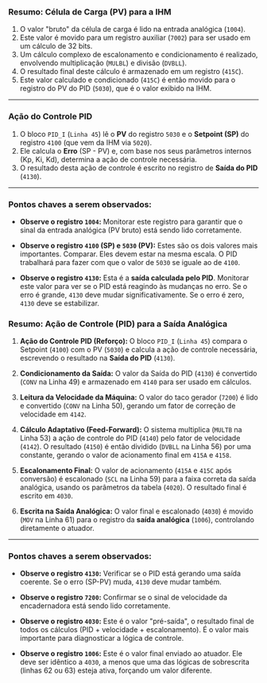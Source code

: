 ### Resumo: Célula de Carga (PV) para a IHM

1.  O valor "bruto" da célula de carga é lido na entrada analógica (`1004`).
2.  Este valor é movido para um registro auxiliar (`7002`) para ser usado em um cálculo de 32 bits.
3.  Um cálculo complexo de escalonamento e condicionamento é realizado, envolvendo multiplicação (`MULBL`) e divisão (`DVBLL`).
4.  O resultado final deste cálculo é armazenado em um registro (`415C`).
5.  Este valor calculado e condicionado (`415C`) é então movido para o registro do PV do PID (`5030`), que é o valor exibido na IHM.

---

### Ação do Controle PID

1.  O bloco `PID_I` (`Linha 45`) lê o **PV** do registro `5030` e o **Setpoint (SP)** do registro `4100` (que vem da IHM via `5020`).
2.  Ele calcula o **Erro** (SP - PV) e, com base nos seus parâmetros internos (Kp, Ki, Kd), determina a ação de controle necessária.
3.  O resultado desta ação de controle é escrito no registro de **Saída do PID** (`4130`).

---

### Pontos chaves a serem observados:

*   **Observe o registro `1004`:** Monitorar este registro para garantir que o sinal da entrada analógica (PV bruto) está sendo lido corretamente.

*   **Observe o registro `4100` (SP) e `5030` (PV):** Estes são os dois valores mais importantes. Comparar. Eles devem estar na mesma escala. O PID trabalhará para fazer com que o valor de `5030` se iguale ao de `4100`.

*   **Observe o registro `4130`:** Esta é a **saída calculada pelo PID**. Monitorar este valor para ver se o PID está reagindo às mudanças no erro. Se o erro é grande, `4130` deve mudar significativamente. Se o erro é zero, `4130` deve se estabilizar.

### Resumo: Ação de Controle (PID) para a Saída Analógica

1.  **Ação do Controle PID (Reforço):** O bloco `PID_I` (`Linha 45`) compara o Setpoint (`4100`) com o PV (`5030`) e calcula a ação de controle necessária, escrevendo o resultado na **Saída do PID** (`4130`).

2.  **Condicionamento da Saída:** O valor da Saída do PID (`4130`) é convertido (`CONV` na Linha 49) e armazenado em `4140` para ser usado em cálculos.

3.  **Leitura da Velocidade da Máquina:** O valor do taco gerador (`7200`) é lido e convertido (`CONV` na Linha 50), gerando um fator de correção de velocidade em `4142`.

4.  **Cálculo Adaptativo (Feed-Forward):** O sistema multiplica (`MULTB` na Linha 53) a ação de controle do PID (`4140`) pelo fator de velocidade (`4142`). O resultado (`4150`) é então dividido (`DVBLL` na Linha 56) por uma constante, gerando o valor de acionamento final em `415A` e `4158`.

5.  **Escalonamento Final:** O valor de acionamento (`415A` e `415C` após conversão) é escalonado (`SCL` na Linha 59) para a faixa correta da saída analógica, usando os parâmetros da tabela (`4020`). O resultado final é escrito em `4030`.

6.  **Escrita na Saída Analógica:** O valor final e escalonado (`4030`) é movido (`MOV` na Linha 61) para o registro da **saída analógica** (`1006`), controlando diretamente o atuador.

---

### Pontos chaves a serem observados:

*   **Observe o registro `4130`:** Verificar se o PID está gerando uma saída coerente. Se o erro (SP-PV) muda, `4130` deve mudar também.

*   **Observe o registro `7200`:** Confirmar se o sinal de velocidade da encadernadora está sendo lido corretamente.

*   **Observe o registro `4030`:** Este é o valor "pré-saída", o resultado final de todos os cálculos (PID + velocidade + escalonamento). É o valor mais importante para diagnosticar a lógica de controle.

*   **Observe o registro `1006`:** Este é o valor final enviado ao atuador. Ele deve ser idêntico a `4030`, a menos que uma das lógicas de sobrescrita (linhas 62 ou 63) esteja ativa, forçando um valor diferente.

